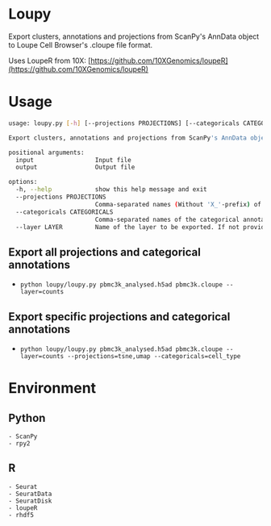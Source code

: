 # Loupy
Export clusters, annotations and projections from ScanPy's AnnData object to Loupe Cell Browser's .cloupe file format.


Uses LoupeR from 10X: [https://github.com/10XGenomics/loupeR](https://github.com/10XGenomics/loupeR)

# Usage

```bash
usage: loupy.py [-h] [--projections PROJECTIONS] [--categoricals CATEGORICALS] [--layer LAYER] input output

Export clusters, annotations and projections from ScanPy's AnnData object to Loupe Cell Browser's .cloupe file format.

positional arguments:
  input                 Input file
  output                Output file

options:
  -h, --help            show this help message and exit
  --projections PROJECTIONS
                        Comma-separated names (Without 'X_'-prefix) of the projections to be exported. Should be found in 'adata.obsm_keys()' and be with two dimensions. Exports all projections by default.
  --categoricals CATEGORICALS
                        Comma-separated names of the categorical annotations to be exported. Should be found in 'adata.obs_keys()'. Exports all categorical features from adata.obs by default.
  --layer LAYER         Name of the layer to be exported. If not provided, adata.X will be exported.
```

## Export all projections and categorical annotations
 - `python loupy/loupy.py pbmc3k_analysed.h5ad pbmc3k.cloupe --layer=counts`

## Export specific projections and categorical annotations
- `python loupy/loupy.py pbmc3k_analysed.h5ad pbmc3k.cloupe --layer=counts --projections=tsne,umap --categoricals=cell_type`

# Environment

## Python
    - ScanPy
    - rpy2

## R
    - Seurat
    - SeuratData
    - SeuratDisk
    - loupeR
    - rhdf5
